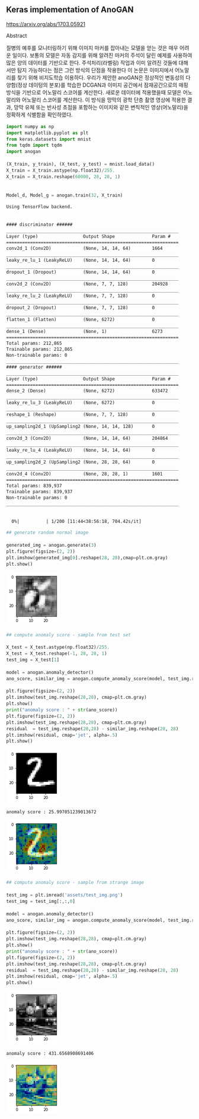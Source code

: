 
## Keras implementation of AnoGAN 

https://arxiv.org/abs/1703.05921

Abstract

질병의 예후를 모니터링하기 위해 이미지 마커를 잡아내는 모델을 얻는 것은 매우 어려운 일이다. 보통의 모델은 자동 감지를 위해 알려진 마커의 주석이 달린 예제를 사용하여 많은 양의 데이터를 기반으로 한다. 주석처리(라벨링) 작업과 이미 알려진 것들에 대해서만 탐지 가능하다는 점은 그런 방식의 단점을 작용한다 이 논문은 이미지에서 어노말리를 찾기 위해 비지도학습 이용하다. 우리가 제안한 anoGAN은 정상적인 변동성의 다양함(정상 데이텅의 분포)를 학습한 DCGAN과 이미지 공간에서 잠재공간으로의 매핑방식을 기반으로 어노말리 스코어를 계산한다. 새로운 데이터에 적용했을때 모델은 어노말리와 어노말리 스코어를 계산한다. 이 방식을 망막의 광학 단층 촬영 영상에 적용한 결과, 망막 유체 또는 반사성 초점을 포함하는 이미지와 같은 변칙적인 영상(어노말리)을 정확하게 식별함을 확인하였다.


```python
import numpy as np
import matplotlib.pyplot as plt
from keras.datasets import mnist
from tqdm import tqdm
import anogan

(X_train, y_train), (X_test, y_test) = mnist.load_data()
X_train = X_train.astype(np.float32)/255.
X_train = X_train.reshape(60000, 28, 28, 1)


Model_d, Model_g = anogan.train(32, X_train)
```

    Using TensorFlow backend.


    #### discriminator ######
    _________________________________________________________________
    Layer (type)                 Output Shape              Param #   
    =================================================================
    conv2d_1 (Conv2D)            (None, 14, 14, 64)        1664      
    _________________________________________________________________
    leaky_re_lu_1 (LeakyReLU)    (None, 14, 14, 64)        0         
    _________________________________________________________________
    dropout_1 (Dropout)          (None, 14, 14, 64)        0         
    _________________________________________________________________
    conv2d_2 (Conv2D)            (None, 7, 7, 128)         204928    
    _________________________________________________________________
    leaky_re_lu_2 (LeakyReLU)    (None, 7, 7, 128)         0         
    _________________________________________________________________
    dropout_2 (Dropout)          (None, 7, 7, 128)         0         
    _________________________________________________________________
    flatten_1 (Flatten)          (None, 6272)              0         
    _________________________________________________________________
    dense_1 (Dense)              (None, 1)                 6273      
    =================================================================
    Total params: 212,865
    Trainable params: 212,865
    Non-trainable params: 0
    _________________________________________________________________
    #### generator ######
    _________________________________________________________________
    Layer (type)                 Output Shape              Param #   
    =================================================================
    dense_2 (Dense)              (None, 6272)              633472    
    _________________________________________________________________
    leaky_re_lu_3 (LeakyReLU)    (None, 6272)              0         
    _________________________________________________________________
    reshape_1 (Reshape)          (None, 7, 7, 128)         0         
    _________________________________________________________________
    up_sampling2d_1 (UpSampling2 (None, 14, 14, 128)       0         
    _________________________________________________________________
    conv2d_3 (Conv2D)            (None, 14, 14, 64)        204864    
    _________________________________________________________________
    leaky_re_lu_4 (LeakyReLU)    (None, 14, 14, 64)        0         
    _________________________________________________________________
    up_sampling2d_2 (UpSampling2 (None, 28, 28, 64)        0         
    _________________________________________________________________
    conv2d_4 (Conv2D)            (None, 28, 28, 1)         1601      
    =================================================================
    Total params: 839,937
    Trainable params: 839,937
    Non-trainable params: 0
    _________________________________________________________________


      0%|          | 1/200 [11:44<38:56:18, 704.42s/it]


```python
## generate random normal image 

generated_img = anogan.generate(3)
plt.figure(figsize=(2, 2))
plt.imshow(generated_img[0].reshape(28, 28),cmap=plt.cm.gray)
plt.show()
```


![png](output_2_0.png)



```python
## compute anomaly score - sample from test set

X_test = X_test.astype(np.float32)/255.
X_test = X_test.reshape(-1, 28, 28, 1)
test_img = X_test[1]

model = anogan.anomaly_detector()
ano_score, similar_img = anogan.compute_anomaly_score(model, test_img.reshape(1, 28, 28, 1))

plt.figure(figsize=(2, 2))
plt.imshow(test_img.reshape(28,28), cmap=plt.cm.gray)
plt.show()
print("anomaly score : " + str(ano_score))
plt.figure(figsize=(2, 2))
plt.imshow(test_img.reshape(28,28), cmap=plt.cm.gray)
residual  = test_img.reshape(28,28) - similar_img.reshape(28, 28)
plt.imshow(residual, cmap='jet', alpha=.5)
plt.show()
```


![png](output_3_0.png)


    anomaly score : 25.997051239013672



![png](output_3_2.png)



```python
## compute anomaly score - sample from strange image

test_img = plt.imread('assets/test_img.png')
test_img = test_img[:,:,0]

model = anogan.anomaly_detector()
ano_score, similar_img = anogan.compute_anomaly_score(model, test_img.reshape(1, 28, 28, 1))

plt.figure(figsize=(2, 2))
plt.imshow(test_img.reshape(28,28), cmap=plt.cm.gray)
plt.show()
print("anomaly score : " + str(ano_score))
plt.figure(figsize=(2, 2))
plt.imshow(test_img.reshape(28,28), cmap=plt.cm.gray)
residual  = test_img.reshape(28,28) - similar_img.reshape(28, 28)
plt.imshow(residual, cmap='jet', alpha=.5)
plt.show()

```


![png](output_4_0.png)


    anomaly score : 431.6568908691406



![png](output_4_2.png)

